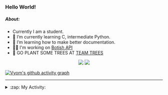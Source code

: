 ### Hello World!

##### About:
- Currently I am a student.
- 🌱 I’m currently learning C, intermediate Python.
- 🌱 I’m learning how to make better documentation.
- 👨‍💻 I'm working on [Botish API](https://github.com/Vyvy-vi/api)
- 🌱 GO PLANT SOME TREES AT [TEAM TREES](https://teamtrees.org/)

<p align="center">
  <a href="https://twitter.com/Vyvy_viM"><img target="_blank" src="https://img.shields.io/badge/twitter%20@Vyvy_viM-0D95E8?style=for-the-badge&logo=twitter&logoColor=white"/></a> 
  <a href="https://vyvy-vi.github.io/portfolio"><img target="_blank" src="https://img.shields.io/badge/-I_love_open_source-green?style=for-the-badge&logo=github&logoColor=black"/></a> 
</p>

[![Vyom's github activity graph](https://activity-graph.herokuapp.com/graph?username=Vyvy-vi)](https://github.com/ashutosh00710/github-readme-activity-graph)

---
<details>
  <summary>:zap: My Activity:</summary>
  
<!--START_SECTION:waka-->
![Code Time](http://img.shields.io/badge/Code%20Time-695%20hrs%2022%20mins-blue)

**I'm a Night 🦉** 

```text
🌞 Morning    52 commits     ██░░░░░░░░░░░░░░░░░░░░░░░   7.78% 
🌆 Daytime    151 commits    █████░░░░░░░░░░░░░░░░░░░░   22.6% 
🌃 Evening    235 commits    ████████░░░░░░░░░░░░░░░░░   35.18% 
🌙 Night      230 commits    ████████░░░░░░░░░░░░░░░░░   34.43%

```
📅 **I'm Most Productive on Sunday** 

```text
Monday       66 commits     ██░░░░░░░░░░░░░░░░░░░░░░░   9.88% 
Tuesday      113 commits    ████░░░░░░░░░░░░░░░░░░░░░   16.92% 
Wednesday    105 commits    ████░░░░░░░░░░░░░░░░░░░░░   15.72% 
Thursday     93 commits     ███░░░░░░░░░░░░░░░░░░░░░░   13.92% 
Friday       75 commits     ██░░░░░░░░░░░░░░░░░░░░░░░   11.23% 
Saturday     82 commits     ███░░░░░░░░░░░░░░░░░░░░░░   12.28% 
Sunday       134 commits    █████░░░░░░░░░░░░░░░░░░░░   20.06%

```


📊 **This Week I Spent My Time On** 

```text
🔥 Editors: 
VS Code                  15 hrs 2 mins       ██████████████████████░░░   87.65% 
Vim                      2 hrs 7 mins        ███░░░░░░░░░░░░░░░░░░░░░░   12.35%

🐱‍💻 Projects: 
praise_backend_js        11 hrs 7 mins       ████████████████░░░░░░░░░   64.84% 
Unknown Project          3 hrs 1 min         ████░░░░░░░░░░░░░░░░░░░░░   17.62% 
discord-bot-army         1 hr 24 mins        ██░░░░░░░░░░░░░░░░░░░░░░░   8.21% 
onboarding-bot           59 mins             █░░░░░░░░░░░░░░░░░░░░░░░░   5.81% 
file-utils               25 mins             ░░░░░░░░░░░░░░░░░░░░░░░░░   2.47%

```


 Last Updated on 27/03/2022 20:04:54 UTC
<!--END_SECTION:waka-->
</details>
